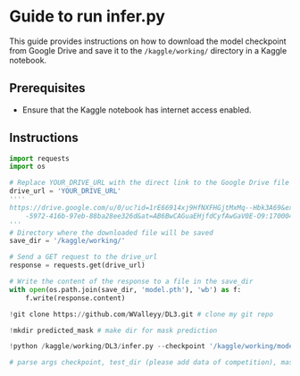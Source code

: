 # Guide to run infer.py

This guide provides instructions on how to download the model checkpoint from Google Drive and save it to the `/kaggle/working/` directory in a Kaggle notebook.

## Prerequisites

- Ensure that the Kaggle notebook has internet access enabled.

## Instructions
```python
import requests
import os

# Replace YOUR_DRIVE_URL with the direct link to the Google Drive file
drive_url = 'YOUR_DRIVE_URL'
''''
https://drive.google.com/u/0/uc?id=1rE66914xj9HfNXFHGjtMxMq--Hbk3A69&export=download&confirm=t&uuid=2b4102a9\
    -5972-416b-97eb-88ba28ee326d&at=AB6BwCAGuaEHjfdCyfAwGaV0E-O9:1700047389408'
'''
# Directory where the downloaded file will be saved
save_dir = '/kaggle/working/'

# Send a GET request to the drive_url
response = requests.get(drive_url)

# Write the content of the response to a file in the save_dir
with open(os.path.join(save_dir, 'model.pth'), 'wb') as f:
    f.write(response.content)
```
```python
!git clone https://github.com/WValleyy/DL3.git # clone my git repo 
```
```python
!mkdir predicted_mask # make dir for mask prediction
```
```python
!python /kaggle/working/DL3/infer.py --checkpoint '/kaggle/working/model.pth' --test_dir '/kaggle/input/bkai-igh-neopolyp/test/test' --mask_dir '/kaggle/working/predicted_mask'

# parse args checkpoint, test_dir (please add data of competition), mask_dir

